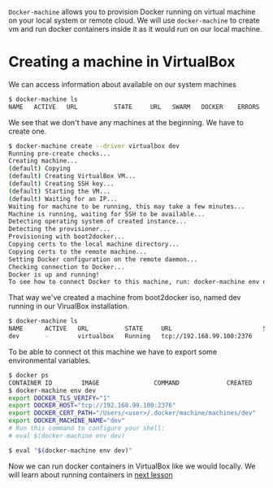 `Docker-machine` allows you to provision Docker running on virtual machine
on your local system or remote cloud. We will use `docker-machine` to create
vm and run docker containers inside it as it would run on our local machine.

# Creating a machine in VirtualBox
We can access information about available on our system machines

```sh
$ docker-machine ls
NAME   ACTIVE   URL          STATE     URL   SWARM   DOCKER    ERRORS
```

We see that we don't have any machines at the beginning. We have to create
one.

```sh
$ docker-machine create --driver virtualbox dev
Running pre-create checks...
Creating machine...
(default) Copying 
(default) Creating VirtualBox VM...
(default) Creating SSH key...
(default) Starting the VM...
(default) Waiting for an IP...
Waiting for machine to be running, this may take a few minutes...
Machine is running, waiting for SSH to be available...
Detecting operating system of created instance...
Detecting the provisioner...
Provisioning with boot2docker...
Copying certs to the local machine directory...
Copying certs to the remote machine...
Setting Docker configuration on the remote daemon...
Checking connection to Docker...
Docker is up and running!
To see how to connect Docker to this machine, run: docker-machine env dev
```

That way we've created a machine from boot2docker iso, named dev running in
our VirualBox installation.

```sh
$ docker-machine ls
NAME      ACTIVE   URL          STATE     URL                         SWARM   DOCKER    ERRORS
dev       -        virtualbox   Running   tcp://192.168.99.100:2376           v1.9.1
```

To be able to connect ot this machine we have to export some environmental
variables.

```sh
$ docker ps
CONTAINER ID        IMAGE               COMMAND             CREATED             STATUS              PORTS               NAMES
$ docker-machine env dev
export DOCKER_TLS_VERIFY="1"
export DOCKER_HOST="tcp://192.168.99.100:2376"
export DOCKER_CERT_PATH="/Users/<user>/.docker/machine/machines/dev"
export DOCKER_MACHINE_NAME="dev"
# Run this command to configure your shell:
# eval $(docker-machine env dev)

$ eval "$(docker-machine env dev)"
```
Now we can run docker containers in VirtualBox like we would locally.
We will learn about running containers in [next lesson](running-docker-containers.md)  

